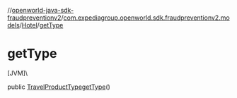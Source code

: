 //[openworld-java-sdk-fraudpreventionv2](../../../index.md)/[com.expediagroup.openworld.sdk.fraudpreventionv2.models](../index.md)/[Hotel](index.md)/[getType](get-type.md)

# getType

[JVM]\

public [TravelProductType](../-travel-product-type/index.md)[getType](get-type.md)()
